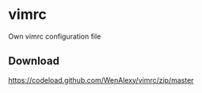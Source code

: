 # vimrc
Own vimrc configuration file
## Download
https://codeload.github.com/WenAlexy/vimrc/zip/master

